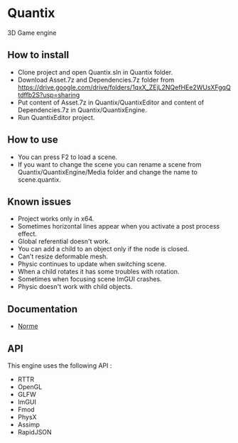 # Quantix
3D Game engine

## How to install

- Clone project and open Quantix.sln in Quantix folder.
- Download Asset.7z and Dependencies.7z folder from https://drive.google.com/drive/folders/1qxX_ZEjL2NQefHEe2WUsXFgqQtdffb2S?usp=sharing 
- Put content of Asset.7z in Quantix/QuantixEditor and content of Dependencies.7z in Quantix/QuantixEngine.
- Run QuantixEditor project.

## How to use

- You can press F2 to load a scene.
- If you want to change the scene you can rename a scene from Quantix/QuantixEngine/Media folder and change the name to scene.quantix.

## Known issues

- Project works only in x64.
- Sometimes horizontal lines appear when you activate a post process effect.
- Global referential doesn't work.
- You can add a child to an object only if the node is closed.
- Can't resize deformable mesh.
- Physic continues to update when switching scene.
- When a child rotates it has some troubles with rotation.
- Sometimes when focusing scene ImGUI crashes.
- Physic doesn't work with child objects.

## Documentation

- [Norme](NORMES.md)

## API

This engine uses the following API :
- RTTR
- OpenGL
- GLFW
- ImGUI
- Fmod
- PhysX
- Assimp
- RapidJSON